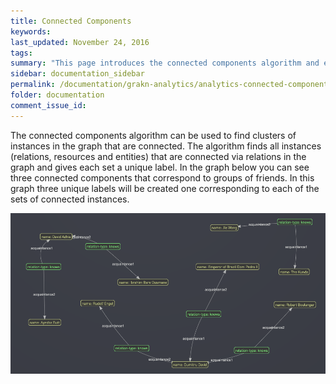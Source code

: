 ```yaml
---
title: Connected Components
keywords:
last_updated: November 24, 2016
tags:
summary: "This page introduces the connected components algorithm and explains how to use it."
sidebar: documentation_sidebar
permalink: /documentation/grakn-analytics/analytics-connected-components.html
folder: documentation
comment_issue_id:
---
```


The connected components algorithm can be used to find clusters of instances in the graph that are connected. The
 algorithm finds all instances (relations, resources and entities) that are connected via relations in the graph and
 gives each set a unique label. In the graph below you can see three connected components that correspond to groups of
 friends. In this graph three unique labels will be created one corresponding to each of the sets of connected instances.

 ![Three connected components representing groups of friends.](/images/analytics_conn_comp.png)

